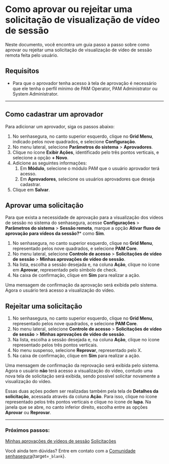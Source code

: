 # Como aprovar ou rejeitar uma solicitação de visualização de vídeo de sessão

Neste documento, você encontra um guia passo a passo sobre como aprovar ou rejeitar uma solicitação de visualização de vídeo de sessão remota feita pelo usuário.

## Requisitos

* Para que o aprovador tenha acesso à tela de aprovação é necessário que ele tenha o perfil mínimo de PAM Operator, PAM Administrator ou System Administrator.

---
## Como cadastrar um aprovador
Para adicionar um aprovador, siga os passos abaixo:

1. No senhasegura, no canto superior esquerdo, clique no **Grid Menu**, indicado pelos  nove quadrados, e selecione **Configuração**.
2. No menu lateral, selecione **Parâmetros do sistema** > **Aprovadores**.
3. Clique no ícone **Exibir Ações**, identificado pelo três pontos verticais, e selecione a opção **+ Novo**.
4. Adicione as seguintes informações:
    1. Em **Módulo**, selecione o módulo PAM que o usuário aprovador terá acesso.
    2. Em **Aprovadores**, selecione os usuários aprovadores que deseja cadastrar.
5. Clique em **Salvar**.

## Aprovar uma solicitação
Para que exista a necessidade de aprovação para a visualização dos vídeos de sessão no sistema do senhasegura, acesse  **Configurações** > **Parâmetros do sistema** > **Sessão remota**, marque a opção **Ativar fluxo de aprovação para vídeos da sessão?*** como **Sim**.

1. No senhasegura, no canto superior esquerdo, clique no **Grid Menu**, representado pelos nove quadrados, e selecione **PAM Core**.
2. No menu lateral, selecione **Controle de acesso** >  **Solicitações de vídeo de sessão** > **Minhas aprovações de vídeo de sessão**.
3. Na lista, escolha a sessão desejada e, na coluna **Ação**, clique no ícone em **Aprovar**, representado pelo símbolo de check.
4. Na caixa de confirmação, clique em **Sim** para realizar a ação.

Uma mensagem de confirmação da aprovação será exibida pelo sistema. Agora o usuário terá acesso a visualização do vídeo.

## Rejeitar uma solicitação

1. No senhasegura, no canto superior esquerdo, clique no **Grid Menu**, representado pelos nove quadrados, e selecione **PAM Core**.
2. No menu lateral, selecione **Controle de acesso** >  **Solicitações de vídeo de sessão** > **Minhas aprovações de vídeo de sessão**.
3. Na lista, escolha a sessão desejada e, na coluna **Ação**, clique no ícone representado pelos três pontos verticais.
4. No menu suspenso, selecione  **Reprovar**, representado pelo X.
5. Na caixa de confirmação, clique em **Sim** para realizar a ação.

Uma mensagem de confirmação da reprovação será exibida pelo sistema. Agora o usuário **não** terá acesso a visualização do vídeo, contudo uma nova tela de solicitação será exibida, sendo possível solicitar novamente a visualização do vídeo.

Essas duas ações podem ser realizadas também pela tela de **Detalhes da solicitação**, acessada através da coluna **Ação**. Para isso, clique no ícone representado pelos três pontos verticais e clique no ícone de **lupa**. Na janela que se abre, no canto inferior direito, escolha entre as opções **Aprovar** ou **Reprovar**.

---
### Próximos passos:
[Minhas aprovações de vídeos de sessão](/v3-33/docs/pt/pam-session-my-session-video-approvals)
[Solicitações](/v3-33/docs/pt/pam-session-requests-video)

Você ainda tem dúvidas? Entre em contato com a [Comunidade senhasegura](https://community.senhasegura.io/){target=`_blank`}.